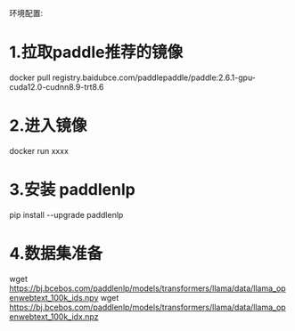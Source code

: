 环境配置:
# 1.拉取paddle推荐的镜像
docker pull registry.baidubce.com/paddlepaddle/paddle:2.6.1-gpu-cuda12.0-cudnn8.9-trt8.6
# 2.进入镜像
docker run xxxx
# 3.安装 paddlenlp
pip install --upgrade paddlenlp
# 4.数据集准备
wget https://bj.bcebos.com/paddlenlp/models/transformers/llama/data/llama_openwebtext_100k_ids.npy
wget https://bj.bcebos.com/paddlenlp/models/transformers/llama/data/llama_openwebtext_100k_idx.npz
